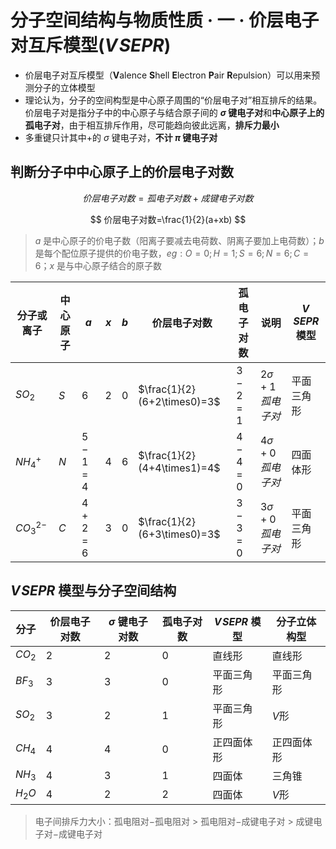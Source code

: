 # 分子空间结构与物质性质 · 一 · 价层电子对互斥模型($V\!SEPR$)

- 价层电子对互斥模型（**V**alence **S**hell **E**lectron **P**air **R**epulsion）可以用来预测分子的立体模型
- 理论认为，分子的空间构型是中心原子周围的“价层电子对”相互排斥的结果。价层电子对是指分子中的中心原子与结合原子间的 **$\sigma$ 键电子对**和**中心原子上的孤电子对**，由于相互排斥作用，尽可能趋向彼此远离，**排斥力最小**
- 多重键只计其中+的 $\sigma$ 键电子对，**不计 $\pi$ 键电子对**

## 判断分子中中心原子上的价层电子对数

$$
价层电子对数=孤电子对数+成键电子对数
$$

$$
价层电子对数=\frac{1}{2}(a+xb)
$$

> $a$ 是中心原子的价电子数（阳离子要减去电荷数、阴离子要加上电荷数）；$b$ 是每个配位原子提供的价电子数，$eg:O=0;H=1;S=6;N=6;C=6$；$x$ 是与中心原子结合的原子数

| 分子或离子  | 中心原子 | $a$     | $x$  | $b$  | 价层电子对数 | 孤电子对数        | 说明                    | $V\!SEPR$ 模型 |
| ----------- | -------- | ------- | ---- | ---- | ----------------------------- | ----------------------- | -------------- | -------------- |
| $SO_2$      | $S$      | $6$     | $2$  | $0$ | $\frac{1}{2}(6+2\times0)=3$ | $3-2=1$ | $2 \sigma + 1 孤电子对$ | 平面三角形     |
| $NH_4^+$    | $N$      | $5-1=4$ | $4$  | $6$ | $\frac{1}{2}(4+4\times1)=4$ | $4-4=0$ | $4 \sigma + 0 孤电子对$ | 四面体形       |
| $CO_3^{2-}$ | $C$      | $4+2=6$ | $3$  | $0$ | $\frac{1}{2}(6+3\times0)=3$ | $3-3=0$ | $3 \sigma + 0 孤电子对$ | 平面三角形     |

## $V\!SEPR$ 模型与分子空间结构
| 分子   | 价层电子对数 | $σ$ 键电子对数 | 孤电子对数 | $V\!SEPR$ 模型 | 分子立体构型 |
| ------ | ------------ | ----------- | ---------- | --------- | ------------ |
| $CO_2$   | $2$           | $2$          | $0$          | 直线形     |直线形|
| $BF_3$   | $3$          | $3$        | $0$          | 平面三角形 | 平面三角形  |
| $SO_2$   | $3$         | $2$          | $1$          | 平面三角形 | $V$形        |
| $CH_4$   | $4$           | $4$          | $0$          | 正四面体形 | 正四面体形    |
| $NH_3$   | $4$           | $3$          | $1$         | 四面体 | 三角锥       |
| $H_2O$   | $4$           | $2$          | $2$          | 四面体   | $V$形          |

> 电子间排斥力大小：孤电阻对$-$孤电阻对 $>$ 孤电阻对$-$成键电子对 $>$ 成键电子对$-$成键电子对
